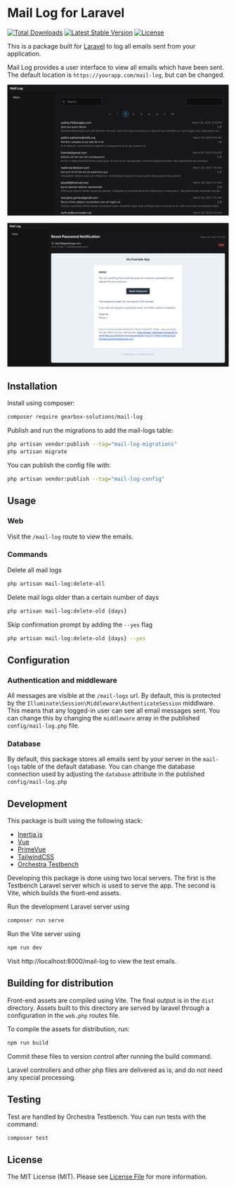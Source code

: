 # Mail Log for Laravel

[![Total Downloads](https://img.shields.io/packagist/dt/gearbox-solutions/mail-log)](https://packagist.org/packages/gearbox-solutions/mail-log)
[![Latest Stable Version](https://img.shields.io/packagist/v/gearbox-solutions/mail-log)](https://packagist.org/packages/gearbox-solutions/mail-log)
[![License](https://img.shields.io/packagist/l/gearbox-solutions/mail-log)](https://github.com/gearbox-solutions/mail-log/blob/2.x/LICENSE)

This is a package built for [Laravel](https://laravel.com/) to log all emails sent from your application.

Mail Log provides a user interface to view all emails which have been sent. The default location is `https://yourapp.com/mail-log`, but can be changed.

[![An example list view of sent email in the Mail Log package](./docs/images/mail-log-index.webp)](./docs/images/mail-log-index.webp?raw=true)

[![An example list view of sent email in the Mail Log package](./docs/images/mail-log-detail.webp)](./docs/images/mail-log-detail.webp?raw=true)

## Installation

Install using composer:

```bash
composer require gearbox-solutions/mail-log
```

Publish and run the migrations to add the mail-logs table:

```bash
php artisan vendor:publish --tag="mail-log-migrations"
php artisan migrate
```

You can publish the config file with:

```bash
php artisan vendor:publish --tag="mail-log-config"
```

## Usage

### Web

Visit the `/mail-log` route to view the emails.

### Commands

Delete all mail logs

```bash
php artisan mail-log:delete-all
```

Delete mail logs older than a certain number of days

```bash
php artisan mail-log:delete-old {days}
```

Skip confirmation prompt by adding the `--yes` flag

```bash
php artisan mail-log:delete-old {days} --yes
```

## Configuration

### Authentication and middleware

All messages are visible at the `/mail-logs` url. By default, this is protected by the `Illuminate\Session\Middleware\AuthenticateSession` middlware. This means that any logged-in user can see all email messages sent. You can change this by changing the `middleware` array in the published `config/mail-log.php` file.

### Database

By default, this package stores all emails sent by your server in the `mail-logs` table of the default database. You can change the database connection used by adjusting the `database` attribute in the published `config/mail-log.php`

## Development

This package is built using the following stack:

- [Inertia.js](https://inertiajs.com/)
- [Vue](https://vuejs.org/)
- [PrimeVue](https://primevue.org/)
- [TailwindCSS](https://tailwindcss.com/)
- [Orchestra Testbench](https://packages.tools/testbench)

Developing this package is done using two local servers. The first is the Testbench Laravel server which is used to serve the app. The second is Vite, which builds the front-end assets.

Run the development Laravel server using

```bash
composer run serve
```

Run the Vite server using

```bash
npm run dev
```

Visit http://localhost:8000/mail-log to view the test emails.

## Building for distribution

Front-end assets are compiled using Vite. The final output is in the `dist` directory. Assets built to this directory are served by laravel through a configuration in the `web.php` routes file.

To compile the assets for distribution, run:

```bash
npm run build
```

Commit these files to version control after running the build command.

Laravel controllers and other php files are delivered as is, and do not need any special processing.

## Testing

Test are handled by Orchestra Testbench. You can run tests with the command:

```bash
composer test
```

## License

The MIT License (MIT). Please see [License File](LICENSE.md) for more information.
